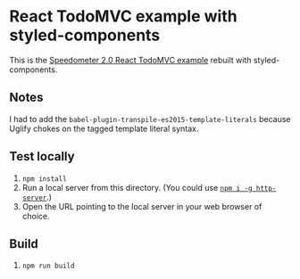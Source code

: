 # React TodoMVC example with styled-components

This is the [Speedometer 2.0 React TodoMVC example](https://github.com/WebKit/webkit/tree/master/Websites/browserbench.org/Speedometer2.0/resources/todomvc/architecture-examples/react) rebuilt with styled-components.

## Notes

I had to add the `babel-plugin-transpile-es2015-template-literals` because Uglify chokes on the tagged template literal syntax.

## Test locally

1. `npm install`
2. Run a local server from this directory. (You could use [`npm i -g http-server`](https://github.com/indexzero/http-server).)
3. Open the URL pointing to the local server in your web browser of choice.

## Build

1. `npm run build`
